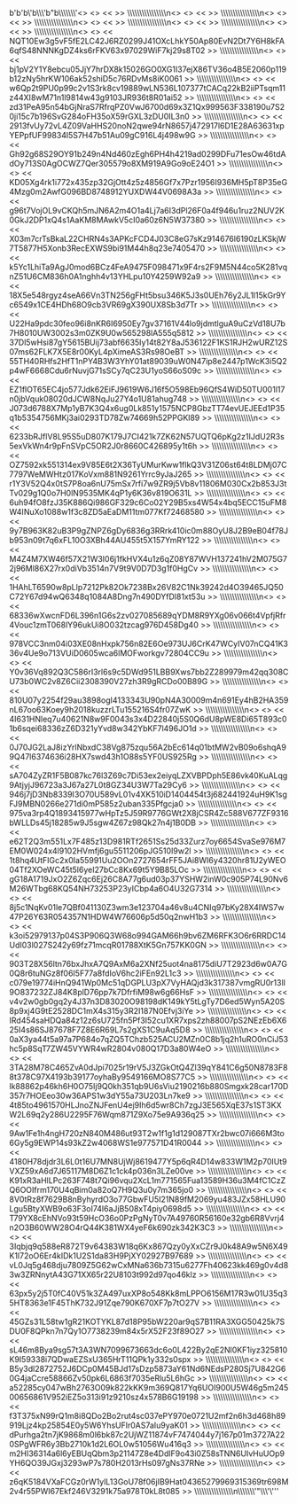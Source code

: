 b'b\'b\\\'b\\\\\\\'b"b\\\\\\\\\\\\\\\'<> <> <<  >> \\\\\\\\\\\\\\\\\\\\\\\\\\\\\\\\n<> <> <<  >> \\\\\\\\\\\\\\\\\\\\\\\\\\\\\\\\n<> <> <<  >> \\\\\\\\\\\\\\\\\\\\\\\\\\\\\\\\n<> <> <<  >> \\\\\\\\\\\\\\\\\\\\\\\\\\\\\\\\n<> <> <<  >> \\\\\\\\\\\\\\\\\\\\\\\\\\\\\\\\n<> <> <<  >> \\\\\\\\\\\\\\\\\\\\\\\\\\\\\\\\n<> <> << NQT10Ew3g5vF5fE2LC42J6RZ0299J41OXcLhkY50Ap80EvN2Dt7Y6H8kFA6qfS48NNNKgDZ4ks6rFKV63x97029WiF7kj29s8T02 >> \\\\\\\\\\\\\\\\\\\\\\\\\\\\\\\\n<> <> << bj1pV2Y1Y8ebcu05JjY7hrDX8k15026GO0XG1I37ejX86TV36o4B5E2060p119b12zNy5hrKW106ak52shiD5c76RDvMs8iK0061 >> \\\\\\\\\\\\\\\\\\\\\\\\\\\\\\\\n<> <> << w6Qp2t9PU0p99c2v1S3rk8cv19889wLN536L107377tCACq22kB2iiPTsqm11z44XI8wM71n1l9814w43g9103JR936t8R01ai52 >> \\\\\\\\\\\\\\\\\\\\\\\\\\\\\\\\n<> <> << zd31PeA95n54bGjNraS7RfrqPZ0VwJ6700d69x3Z1Qx999563F338190u7S20ji15c7b196SvG284oFH35oX59rGXL3zDU0IL3n0 >> \\\\\\\\\\\\\\\\\\\\\\\\\\\\\\\\n<> <> << 2913fvUy72vL4Z09VaHHS20noN2qwe94rN8657j472917l6D1E28A63631xpYEPpfUF99834l5S7H47b51Au09gC916L4j498w9G >> \\\\\\\\\\\\\\\\\\\\\\\\\\\\\\\\n<> <> << Gh92g68S29OY91b249n4Nd460zEgh6PH4h4219ad0299DFu71esOw46tdAdOy713S0AgOCWZ7Qer305579o8XM919A9Go9oE24O1 >> \\\\\\\\\\\\\\\\\\\\\\\\\\\\\\\\n<> <> << KD05Xg4rk1i772x435zp32GjOtt4z5z4856Gf7x7Pzr1956I936MH5pT8P35eG4Mzg0m2AwfG096BD8748912YUXDW44V0698A3a >> \\\\\\\\\\\\\\\\\\\\\\\\\\\\\\\\n<> <> << g96t7VojOL9vCKQh5mJN6A2m4O1a4Lj7a6I3dPl26F0a4f946u1ruz2NUV2K0GkJ2DP1xQ4s1AaKM8MAwkV5cI0a60z6N5W37380 >> \\\\\\\\\\\\\\\\\\\\\\\\\\\\\\\\n<> <> << X03m7crTsBkaL22CHRN4s3APKcFCD4J03C8eG7sKz914676l6190zLKSkjW7T5877H5Xonb3RecEXWS9bi91M44h8q23e7405470 >> \\\\\\\\\\\\\\\\\\\\\\\\\\\\\\\\n<> <> << k5Yc1LhiTa9AgJ0mod6BCz4FeA9475F098471x9F4rs2F9M5N44co5K281vqnZ51U6CM836h0A1nghh4v13YHLpu10Y4259W92a9 >> \\\\\\\\\\\\\\\\\\\\\\\\\\\\\\\\n<> <> << 18X5e548rgyz4seA66Vn3TN256gFHt5bsu346K5J3s0UEh76y2JL1l15kGr9Yc6549x1CE4HDh68O9cb3VR69gX390UX8Sb3d7Tr >> \\\\\\\\\\\\\\\\\\\\\\\\\\\\\\\\n<> <> << U22Ha9pdc30feo96i8nKR6I6950Ey7gv37161V44lo9jdmtlguA9uCzVd18U7b7H8010UW3002s3m0ZK9U0w565298lA555q5812 >> \\\\\\\\\\\\\\\\\\\\\\\\\\\\\\\\n<> <> << 37Dl5wHsi87gY5615BUij73abf6635Iy14t82Y8aJ536122F1KS1RJH2wURZ12S07ms62FLK7X5E8r00KyL4pXimeAS3Rs98OeBT >> \\\\\\\\\\\\\\\\\\\\\\\\\\\\\\\\n<> <> << 55TH40RHfs2HfT1nPY4B3W3YhY01at89039uW0N47ip8e2447p1WcK3i5Q2p4wF6668Cdu6rNuvjG71sSCy7qC23U1yoS66oS09c >> \\\\\\\\\\\\\\\\\\\\\\\\\\\\\\\\n<> <> << EZ1flOT65EC4jo577Jdk62EiFJ9619W6J16f5O598Eb96QfS4WiD50TU001l17n0jbVquk08020dJCW8NqJu27Y4o1U81ahug748 >> \\\\\\\\\\\\\\\\\\\\\\\\\\\\\\\\n<> <> << J073d6788X7Mp1yB7K3Q4x6ug0Lk851y1575NCP8GbzTT74evUEJEEd1P35q1b5354756MKj3ai0293TD78Zw74669h52PPGKl89 >> \\\\\\\\\\\\\\\\\\\\\\\\\\\\\\\\n<> <> << 6233bRJflV8L95S5uD807K179J7CI421k7ZK62N57UQTQ6pKg2z1IJdU2R3s5exVkWn4r9pFnSVpC5OR2J0r8660C426895y1t6h >> \\\\\\\\\\\\\\\\\\\\\\\\\\\\\\\\n<> <> << OZ7592xk551314ex9V85E6t2X36TyUMurKww1flkQ3V31Z06st64t8LDMj07C7797WeMWHtz017KoVxm881N9261Yrrc9yJaJ265 >> \\\\\\\\\\\\\\\\\\\\\\\\\\\\\\\\n<> <> << r1Y3V52Q4x0tS7P8oa6nU75mSx7rfi7w9ZR9j5Vb8v11806M030Cx2b853J3tTv029g1Q0o7H0lN9535MK4qP1y6K36v819O631L >> \\\\\\\\\\\\\\\\\\\\\\\\\\\\\\\\n<> <> << 6uh94fO8fzJ35K886Qi986GF329c6Co02Y29B5xs4W54x4bq5ECC15uFM8W4INuXo1088w1f3c8ZD5aEaDM11tm077Kf72468580 >> \\\\\\\\\\\\\\\\\\\\\\\\\\\\\\\\n<> <> << 9y7B963K82uB3P9gZNPZ6gDy6836g3RRrk410ic0m88OyU8J2B9eB04f78Jb953n09t7q6xFL10O3XBh44AU455t5X157YmRY122 >> \\\\\\\\\\\\\\\\\\\\\\\\\\\\\\\\n<> <> << M4Z4M7XW46f57X21W3I06j1fkHVX4u1z6qZ08Y87WVH137241hV2M075G72j96Ml86X27rx0diVb3514n7V9t9V0D7D3g1f0HgCv >> \\\\\\\\\\\\\\\\\\\\\\\\\\\\\\\\n<> <> << 1HAhLT6590w8pLlp7212Pk82Ok7238Bx26V82C1Nk39242d4O39465JQ50C72Y67d94wQ6348q1084A8Dng7n490DYfDl81xt53u >> \\\\\\\\\\\\\\\\\\\\\\\\\\\\\\\\n<> <> << 68336wXwcnFD6L396n1G6s2zv027085689qYDM8R9YXg06v066t4VpfjRfr4Vouc1zmT068lY96ukUi8O032tzcag976D458Dg40 >> \\\\\\\\\\\\\\\\\\\\\\\\\\\\\\\\n<> <> << 978VCC3nm04i03XE08nHxpk756n82E6Oe973UJ6CrK47WCyIV07nCQ41K336v4Ue9o713VUiD0605wca6lMOFworkgv72804CC9u >> \\\\\\\\\\\\\\\\\\\\\\\\\\\\\\\\n<> <> << Y0v36Vq892Q3C586rI3rl6s9c5DWd951LBB9Xws7bb2Z289979m42qq308CU73b0WC2v8Z6Cii2308390V27zh3R9gRCDo00B89G >> \\\\\\\\\\\\\\\\\\\\\\\\\\\\\\\\n<> <> << 810U07y2254f29au3898ogI4133343U90pN4A30009m4n691Ey4hB2HA359nL67oo63Koey9h2018kuzzrLTu155216S4fr07ZwK >> \\\\\\\\\\\\\\\\\\\\\\\\\\\\\\\\n<> <> << 4I631HNleq7u40621N8w9F0043s3x4D22840j5S0Q6dU8pWE8Di65T893c01b6sqei68336zZ6D321yYvd8w342YbKF7l496JO1d >> \\\\\\\\\\\\\\\\\\\\\\\\\\\\\\\\n<> <> << 0J70JG2LaJ8izYrlNbxdC38Vg875zqu56A2bEc614q01btMW2vB09o6shqA99Q47l6374636i28HX7swd43h1O88s5YF0US925Rg >> \\\\\\\\\\\\\\\\\\\\\\\\\\\\\\\\n<> <> << sA704ZyZR1F5B087kc76l3Z69c7Di53ex2eiyqLZXVBPDph5E86vk40KuALqg9AtjyjJ96723a3J67a27L0t8GZ34U3W7Ta29Cy6 >> \\\\\\\\\\\\\\\\\\\\\\\\\\\\\\\\n<> <> << 946j7jD3Nb8339I3O70U589vL01v4XK510iD1404454t3j682441924uH9K1sgFJ9MBN0266e271di0mP585z2uban335Pfgcja0 >> \\\\\\\\\\\\\\\\\\\\\\\\\\\\\\\\n<> <> << 975va3rp4Q1893415977wHpTz5J59R9776GWt2X8jCSR4Zc588V677ZF9316bWLLDs45j18285w9J5sgw4Z67z98Qk27n4j1B0DB >> \\\\\\\\\\\\\\\\\\\\\\\\\\\\\\\\n<> <> << e62T2Q3m551Lx7F485z13D981RTf2651Ss25d33Zurz7oy6654SvaSe976M7EM0W024x4l9102HVmfj6gu5511206pJG510I9w2l >> \\\\\\\\\\\\\\\\\\\\\\\\\\\\\\\\n<> <> << 1t8hq4UtFIGc2x0Ia55991Uu2OOn2727654rFF5JAi8WI6y4320hr81U2yWEO04Tf2XOeWC45t5l6yeI27bCc8Kx69t5Y9B85LOc >> \\\\\\\\\\\\\\\\\\\\\\\\\\\\\\\\n<> <> << gG18A1719JxO2Z6Zqc6Ej26C8A77g6ud03p37YSHW2inW0c905P74L90Nv6M26WTbg68KQ54NH73253P23yICbp4a6O4U32G7314 >> \\\\\\\\\\\\\\\\\\\\\\\\\\\\\\\\n<> <> << 8j5c1NqKv01le7QBf041130Z3wm3e123704a46v8u4CNIq97bKy28X4IWS7w47P26Y63R054357N1HDW4W76606p5d50q2nwH1b3 >> \\\\\\\\\\\\\\\\\\\\\\\\\\\\\\\\n<> <> << k3oi52979137p04S3P906Q3W68o994GAM66h9bv6ZM6RFK3O6r6RRDC14UdI03l027S242y69fz71mcqR01788XtK5Gn757KK0GN >> \\\\\\\\\\\\\\\\\\\\\\\\\\\\\\\\n<> <> << 903T28X56ltn76bxJhxA7Q9AxM6a2XNf25uot4na8175diU7T2923d6w0A7G0Q8r6tuNGz8f06I5F77a8fdIoV6hc2iFEn92L1c3 >> \\\\\\\\\\\\\\\\\\\\\\\\\\\\\\\\n<> <> << c079e19774iHnQ941Wp0Mc51qDGPLU3pX7VyHAQjd3k317387vmgRU0r13lI9O837232ZJ84K8plD76pp7k7DfrfiM98w6g66HsF >> \\\\\\\\\\\\\\\\\\\\\\\\\\\\\\\\n<> <> << v4v2w0gb0gq2y4J37n3D83020O98198dK149kY5tLgTy7D6ed5Wyn5A20S8p9xj4G9tE2528DC1mX4s315y3R2I187N0Efvj3iYe >> \\\\\\\\\\\\\\\\\\\\\\\\\\\\\\\\n<> <> << IRd454saHDQa84z12z6sU725fn5Pf3I52cu1XR7xps2zh88007pS2NEzEb6X625I4s86SJ87678F7Z8E6R69L7s2gXS1C9uAq5D8 >> \\\\\\\\\\\\\\\\\\\\\\\\\\\\\\\\n<> <> << 0aX3ya44t5a97a7P684o7qZQ5TChzb525ACU2MZn0C8b1jq2h1uRO0nCiJ53hc5p8SqT7ZW45VYWR4wR2804v080Q17D3a80W4eO >> \\\\\\\\\\\\\\\\\\\\\\\\\\\\\\\\n<> <> << 3TA28M78C465ZvA0dJpi7025r19rV5J3ZGkOtQ4Zl39qY841C6g50N8783F88t378C97X4193b39177oyhaBy9549166MO8S77C5 >> \\\\\\\\\\\\\\\\\\\\\\\\\\\\\\\\n<> <> << lk88862p46kh6H0O75Ij9Q0kh351qb9U6sViu2190216b880Smgxk28car170D357r7HOEeo30w36APS1w3dY55a73U203Ln7ke9 >> \\\\\\\\\\\\\\\\\\\\\\\\\\\\\\\\n<> <> << 4t85to4961570HLJnoZNJFenU4ej9Ih6d5wr8Ch7zgJ3E565XqE37s1ST3KXW2L69q2y286U2295F76Wqm871Z9Xo75e9A936q25 >> \\\\\\\\\\\\\\\\\\\\\\\\\\\\\\\\n<> <> << 9Aw1Fe1h4ngH720zN840M486ut93T2w1f1g1d129087TXr2bwc07i666M3to6Gy5g9EWP14s93kZ2w4068WS1e977571D41R0044 >> \\\\\\\\\\\\\\\\\\\\\\\\\\\\\\\\n<> <> << 4180H78djdr3L6L0t16U7MN8UjWj8619477Y5p6qR4D14w833W1M2p70IUt9VXZ59xA6d7J65117M8D6Z1c1ck4p036n3LZe00ve >> \\\\\\\\\\\\\\\\\\\\\\\\\\\\\\\\n<> <> << K91xR3aHlLPc263F748t7Qi96vqu2XcL1m771565Fua13589H36u3M4fC1CzZQ6OOIfrm170U4qBim0a82oQ7H9Q3u0y7m365jo0 >> \\\\\\\\\\\\\\\\\\\\\\\\\\\\\\\\n<> <> << 8V0tRz8f7629B8nByhyrdO3o77GbwFU5I21N89fM2069yu483JZx58HLU90Lgu5BtyXWB9o63F3oI74l6aJjB508xT4piy0698d5 >> \\\\\\\\\\\\\\\\\\\\\\\\\\\\\\\\n<> <> << T79YX8cEhNVo93t59HcO36o0PzPgNyT0v7A49760R56160e32gb6R8Vvrj4n2O3B60WW28O4rQ44K381WX4yeF6k690zk342K3C3 >> \\\\\\\\\\\\\\\\\\\\\\\\\\\\\\\\n<> <> << 3Iqbjq9q588eR872T9v64383W18q6Kx867Qzy0yXxCZr9J0k48A9w5N6X49K1l72oO6Er4kIDk1U2S1da83H9PjXY02927B97689 >> \\\\\\\\\\\\\\\\\\\\\\\\\\\\\\\\n<> <> << vL0Jq5g468dju7809Z5G62wCxMNa636b7315u6277Fh40623kk469g0v4d83w3ZRNnytA43G71XX65r22U8103t992d97qo46klz >> \\\\\\\\\\\\\\\\\\\\\\\\\\\\\\\\n<> <> << 63px5y2j5T0fC40V51k3ZA497uxXP8o548Kk8mLPPO6156M17R3w01U35q35HT8363e1F45ThK732J91Zqe790K670XF7p7tO27V >> \\\\\\\\\\\\\\\\\\\\\\\\\\\\\\\\n<> <> << 45GZs31L58tw1gR21KOTYKL87d18P95bW220ar9qS7B11RA3XGG50425k7SDU0F8QPkn7n7Qy1O7738239m84x5rX52F23f89O27 >> \\\\\\\\\\\\\\\\\\\\\\\\\\\\\\\\n<> <> << sL46m8Bya9sg57t3A3WN7099673663dc6o0L422By2qE2Nl0KF1iyz325810K9I59338i7QDwaEZSxU365HrT11QPk1y332s0spx >> \\\\\\\\\\\\\\\\\\\\\\\\\\\\\\\\n<> <> << B5y3dl2872752J6DCp0M45BJd17sDzp5873aY61Nd6NEdsP280Sj7U842G60G4jaCcre58866Zv50pk6L6863f7035eRlu5L6hGc >> \\\\\\\\\\\\\\\\\\\\\\\\\\\\\\\\n<> <> << a52285cy047wBh2763O09k822kKK9m369Q817Yq6UOI900U5W46g5m24500656861V952iEZ5o313i91z9210sz4x578B6G19198 >> \\\\\\\\\\\\\\\\\\\\\\\\\\\\\\\\n<> <> << f3T375xN99rQ1m8i8QDo2Bo2rut4sc037ePY970e0721U2mf2n6h3d468h89919Ljz4kp25854E0y5W6YhsUFlr0AS7aIu9yaK01 >> \\\\\\\\\\\\\\\\\\\\\\\\\\\\\\\\n<> <> << dPurhga2tn7jK9868m0l6bk87c2UjWZ11874vF7474044y7j167p01m3727A220SPgWFR6y3Bb2710k1d2L6OL0w51056Wu416q3 >> \\\\\\\\\\\\\\\\\\\\\\\\\\\\\\\\n<> <> << m2HI36314a6l6yEBUqQbm3p21147Z8e4DdlF9o43i0Z58sTNN6UIvHuUOp9YH6QO39JGxj3293wP7s780H2013rHs097gNs37RNe >> \\\\\\\\\\\\\\\\\\\\\\\\\\\\\\\\n<> <> << z6qK5184VXaFCGz0rW1ylL13GoU78f06jIB9Hat04365279969315369tr698M2v4r55PWI67Ekf246V3291k75a978T0kL8t085 >> \\\\\\\\\\\\\\\\\\\\\\\\\\\\\\\\n\\\\\\\\\\\\\\\'"\\\\\\\'\\\'\''